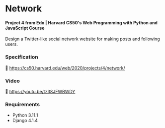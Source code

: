 # Network

#### Project 4 from Edx | Harvard CS50's Web Programming with Python and JavaScript Course

Design a Twitter-like social network website for making posts and following users.


### Specification

🚀 https://cs50.harvard.edu/web/2020/projects/4/network/

### Video

🚀 https://youtu.be/tz38JFWBWDY

### Requirements

* Python 3.11.1
* Django 4.1.4
